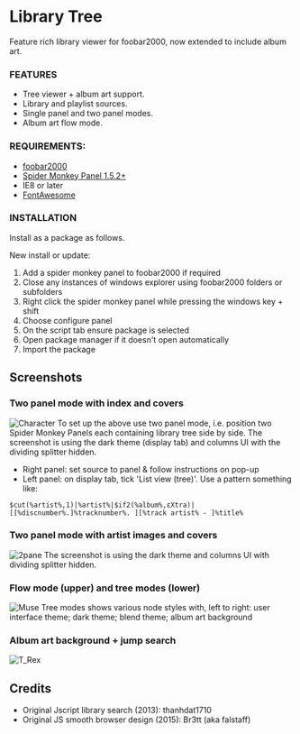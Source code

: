 # Library Tree

<!-- <img src= "https://img.shields.io/github/v/release/Wil-b/Library-Tree?include_prereleases">[![CodeFactor](https://www.codefactor.io/repository/github/wil-b/smp-scripts/badge?s=e31aef34da666a7f881d60c035843654ee451e7d)](https://www.codefactor.io/repository/github/wil-b/smp-scripts) -->

Feature rich library viewer for foobar2000, now extended to include album art.
 
 ### FEATURES
- Tree viewer + album art support.
- Library and playlist sources.
- Single panel and two panel modes.
- Album art flow mode.

### REQUIREMENTS:
- [foobar2000](https://www.foobar2000.org)
- [Spider Monkey Panel 1.5.2+](https://www.foobar2000.org/components)
- IE8 or later
- [FontAwesome](https://github.com/FortAwesome/Font-Awesome/blob/fa-4/fonts/fontawesome-webfont.ttf?raw=true)

### INSTALLATION
Install as a package as follows.

New install or update:
1) Add a spider monkey panel to foobar2000 if required
2) Close any instances of windows explorer using foobar2000 folders or subfolders
3) Right click the spider monkey panel while pressing the windows key + shift
4) Choose configure panel
5) On the script tab ensure package is selected
6) Open package manager if it doesn't open automatically
7) Import the package

## Screenshots

### Two panel mode with index and covers
![Character](https://user-images.githubusercontent.com/35600752/156163852-5d8295f4-3ff2-4ef4-849f-0bd5ce24ba8e.png)
To set up the above use two panel mode, i.e. position two Spider Monkey Panels each containing library tree side by side. The screenshot is using the dark theme (display tab) and columns UI with the dividing splitter hidden.
- Right panel: set source to panel & follow instructions on pop-up
- Left panel: on display tab, tick 'List view (tree)'. Use a pattern something like: 
```
$cut(%artist%,1)|%artist%|$if2(%album%,εXtra)|[[%discnumber%.]%tracknumber%. ][%track artist% - ]%title%
```

### Two panel mode with artist images and covers
![2pane](https://user-images.githubusercontent.com/35600752/155884212-9bea1326-3430-46a4-a86e-3bc4b09e4dd4.png)
The screenshot is using the dark theme and columns UI with dividing splitter hidden.

### Flow mode (upper) and tree modes (lower)
![Muse](https://user-images.githubusercontent.com/35600752/155903327-9631a328-2f67-4f25-9cbd-316e5f5210b5.png)
Tree modes shows various node styles with, left to right: user interface theme; dark theme; blend theme; album art background

### Album art background + jump search
![T_Rex](https://user-images.githubusercontent.com/35600752/118255885-b5a41e00-b4a4-11eb-8f19-7a24e5215463.png)

## Credits
- Original Jscript library search (2013): thanhdat1710
- Original JS smooth browser design (2015): Br3tt (aka falstaff)

